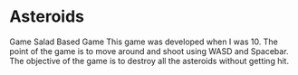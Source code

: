 # Asteroids
Game Salad Based Game
This game was developed when I was 10. The point of the game is to move around and shoot using WASD and Spacebar. The objective of the game is to destroy all the asteroids without getting hit.
